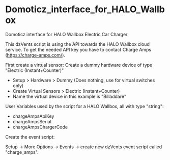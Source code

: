 # Domoticz_interface_for_HALO_Wallbox
Domoticz interface for HALO Wallbox Electric Car Charger

This dzVents script is using the API towards the HALO Wallbox cloud service.
To get the needed API key you have to contact Charge Amps (https://charge-amps.com/).

First create a virtual sensor:
Create a dummy hardware device of type "Electric (Instant+Counter)"
* Setup > Hardware > Dummy (Does nothing, use for virtual switches only)
* Create Virtual Sensors > Electric (Instant+Counter)
* Name the virtual device in this example is "Billaddare"

User Variables used by the script for a HALO Wallbox, all with type "string":
* chargeAmpsApiKey
* chargeAmpsSerial
* chargeAmpsChargerCode

Create the event script:

Setup -> More Options -> Events -> create new dzVents event script called "charge_amps".
